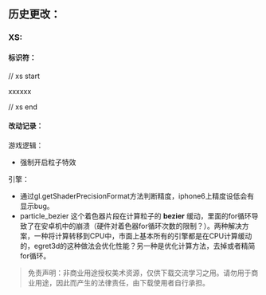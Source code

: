 历史更改：
---------

### XS:

#### 标识符：

// xs start

xxxxxx

// xs end

#### 改动记录：

游戏逻辑：
* 强制开启粒子特效

引擎：
* 通过gl.getShaderPrecisionFormat方法判断精度，iphone6上精度设低会有显示bug。
* particle_bezier 这个着色器片段在计算粒子的 __bezier__ 缓动，里面的for循环导致了在安卓机中的崩溃（硬件对着色器for循环次数的限制？）。两种解决方案，一种将计算转移到CPU中，市面上基本所有的引擎都是在CPU计算缓动的，egret3d的这种做法会优化性能？另一种是优化计算方法，去掉或者精简for循环。


> 免责声明：非商业用途授权美术资源，仅供下载交流学习之用。请勿用于商业用途，因此而产生的法律责任，由下载使用者自行承担。
